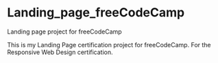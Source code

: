 # Landing_page_freeCodeCamp
Landing page project for freeCodeCamp

This is my Landing Page certification project for freeCodeCamp. For the Responsive Web Design certification.



